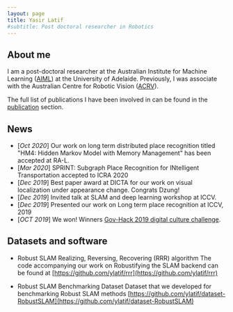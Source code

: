 ```yaml
---
layout: page
title: Yasir Latif
#subtitle: Post doctoral researcher in Robotics
---
```


## About me

I am a post-doctoral researcher at the Australian Institute for Machine Learning ([AIML](https://www.adelaide.edu.au/aiml/)) at the University of Adelaide. Previously, I was associate with the Australian Centre for Robotic Vision ([ACRV](https://roboticvision.org/)).

The full list of publications I have been involved in can be found in the [publication](/publications) section.

## News

- [*Oct 2020*] Our work on long term distributed place recognition titled "HM4: Hidden Markov Model with Memory Management" has been accepted at RA-L.
- [*Mar 2020*] SPRINT: Subgraph Place Recognition for INtelligent Transportation accepted to ICRA 2020
- [*Dec 2019*] Best paper award at DICTA for our work on visual localization under appearance change. Congrats Dzung!
- [*Dec 2019*] Invited talk at SLAM and deep learning workshop at ICCV.
- [*Dec 2019*] Presented our work on Long term place recognition at ICCV, 2019
- [*OCT 2019*] We won! Winners [Gov-Hack 2019 digital culture challenge](https://www.adelaide.edu.au/aiml/news/list/2019/10/21/team-artificially-intelligent-win-at-govhack-2019).

## Datasets and software

- Robust SLAM Realizing, Reversing, Recovering (RRR) algorithm
  The code accompanying our work on Robustifying the SLAM backend can be found at
  [https://github.com/ylatif/rrr](https://github.com/ylatif/rrr)

- Robust SLAM Benchmarking Dataset
  Dataset that we developed for benchmarking Robust SLAM methods
  [https://github.com/ylatif/dataset-RobustSLAM](https://github.com/ylatif/dataset-RobustSLAM)
